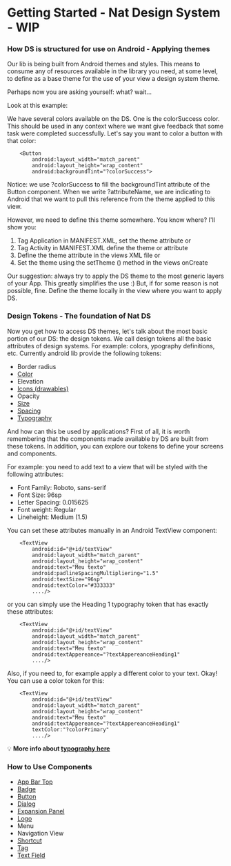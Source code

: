 # Getting Started - Nat Design System - WIP

### How DS is structured for use on Android - Applying themes
Our lib is being built from Android themes and styles. This means to consume any of resources
available in the library you need, at some level, to define as a base theme for the use of your
view a design system theme.

Perhaps now you are asking yourself: what? wait...

Look at this example:

We have several colors available on the DS. One is the colorSuccess color. This should be used in any
context where we want give feedback that some task were completed successfully. Let's say you want
to color a button with that color:

```android
    <Button
        android:layout_width="match_parent"
        android:layout_height="wrap_content"
        android:backgroundTint="?colorSuccess">
 ```

Notice: we use ?colorSuccess to fill the backgroundTint attribute of the Button component.
When we write ?attributeName, we are indicating to Android that we want to pull this reference
from the theme applied to this view.

However, we need to define this theme somewhere. You know where? I'll show you:

1) Tag Application in MANIFEST.XML, set the theme attribute or
2) Tag Activity in MANIFEST.XML define the theme or attribute
3) Define the theme attribute in the views XML file or
4) Set the theme using the setTheme () method in the views onCreate

Our suggestion: always try to apply the DS theme to the most generic layers of your App. This greatly simplifies the use :)
But, if for some reason is not possible, fine. Define the theme locally in the view where you want to apply DS.

### Design Tokens - The foundation of Nat DS
Now you get how to access DS themes, let's talk about the most basic portion of our DS: the design tokens.
We call design tokens all the basic attributes of design systems. For example: colors, ypography definitions, etc.
Currently android lib provide the following tokens:

- Border radius​
- [Color​](color.md)
- Elevation​
- [Icons (drawables)](icon-token.md)
- Opacity​
- [Size​](size.md)
- [Spacing​](spacing.md)
- [Typography](typography-token.md)

And how can this be used by applications?
First of all, it is worth remembering that the components made available by DS are built from these tokens. In addition, you can explore our tokens
to define your screens and components.

For example: you need to add text to a view that will be styled with the following attributes:
 -  Font Family: Roboto, sans-serif
 -  Font Size: 96sp
 - Letter Spacing: 0.015625
 - Font weight: Regular
 - Lineheight: Medium (1.5)

You can set these attributes manually in an Android TextView component:

 ```android
     <TextView
         android:id="@+id/textView"
         android:layout_width="match_parent"
         android:layout_height="wrap_content"
         android:text="Meu texto"
         android:padlineSpacingMultipliering="1.5"
         android:textSize="96sp"
         android:textColor="#333333"
         ..../>
 ```

or you can simply use the Heading 1 typography token that has exactly these attributes:
  ```android
      <TextView
          android:id="@+id/textView"
          android:layout_width="match_parent"
          android:layout_height="wrap_content"
          android:text="Meu texto"
          android:textAppereance="?textAppereanceHeading1"
          ..../>
  ```

Also, if you need to, for example apply a different color to your text. Okay! You can use a color token for this:

  ```android
      <TextView
          android:id="@+id/textView"
          android:layout_width="match_parent"
          android:layout_height="wrap_content"
          android:text="Meu texto"
          android:textAppereance="?textAppereanceHeading1"
          textColor:"?colorPrimary"
          ..../>
  ```
  
  💡 **More info about [typography here](typography-token.md)**

  ### How to Use Components
  - [App Bar Top](app-bar-top.md)
  - [Badge](badge.md)
  - [Button](button.md)
  - [Dialog](dialog.md)
  - [Expansion Panel](expansion-panel.md)
  - [Logo](logo.md)
  - Menu
  - Navigation View
  - [Shortcut](shortcut.md)
  - [Tag](tag.md)
  - [Text Field](textfield.md)

